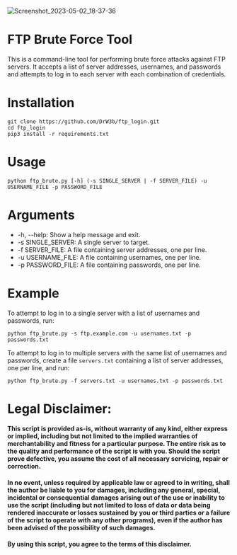 ![Screenshot_2023-05-02_18-37-36](https://user-images.githubusercontent.com/94005355/235803121-e06ca2cc-d4f0-42a7-87af-84c82550ce8c.png)
# FTP Brute Force Tool

This is a command-line tool for performing brute force attacks against FTP servers. It accepts a list of server addresses, usernames, and passwords and attempts to log in to each server with each combination of credentials.

# Installation

```
git clone https://github.com/DrW3b/ftp_login.git
cd ftp_login
pip3 install -r requirements.txt
```

# Usage

```
python ftp_brute.py [-h] (-s SINGLE_SERVER | -f SERVER_FILE) -u USERNAME_FILE -p PASSWORD_FILE
```
# Arguments

- -h, --help: Show a help message and exit.
- -s SINGLE_SERVER: A single server to target.
- -f SERVER_FILE: A file containing server addresses, one per line.
- -u USERNAME_FILE: A file containing usernames, one per line.
- -p PASSWORD_FILE: A file containing passwords, one per line.

# Example

To attempt to log in to a single server with a list of usernames and passwords, run:

```
python ftp_brute.py -s ftp.example.com -u usernames.txt -p passwords.txt
```

To attempt to log in to multiple servers with the same list of usernames and passwords, create a file `servers.txt` containing a list of server addresses, one per line, and run:

```
python ftp_brute.py -f servers.txt -u usernames.txt -p passwords.txt
```
# Legal Disclaimer:

#### This script is provided as-is, without warranty of any kind, either express or implied, including but not limited to the implied warranties of merchantability and fitness for a particular purpose. The entire risk as to the quality and performance of the script is with you. Should the script prove defective, you assume the cost of all necessary servicing, repair or correction.

#### In no event, unless required by applicable law or agreed to in writing, shall the author be liable to you for damages, including any general, special, incidental or consequential damages arising out of the use or inability to use the script (including but not limited to loss of data or data being rendered inaccurate or losses sustained by you or third parties or a failure of the script to operate with any other programs), even if the author has been advised of the possibility of such damages.

#### By using this script, you agree to the terms of this disclaimer.

